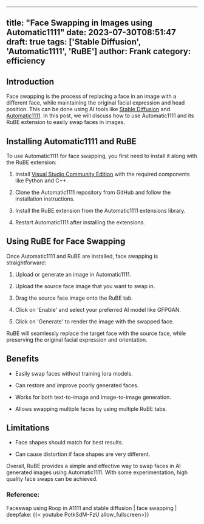 
---
title: "Face Swapping in Images using Automatic1111"
date: 2023-07-30T08:51:47
draft: true
tags: ['Stable Diffusion', 'Automatic1111', 'RuBE']
author: Frank
category: efficiency
---

## Introduction

Face swapping is the process of replacing a face in an image with a different face, while maintaining the original facial expression and head position. This can be done using AI tools like [Stable Diffusion](https://stability.ai/blog/stable-diffusion-public-release) and [Automatic1111](https://automatic1111.github.io/stable-diffusion-webui/). In this post, we will discuss how to use Automatic1111 and its RuBE extension to easily swap faces in images.

## Installing Automatic1111 and RuBE

To use Automatic1111 for face swapping, you first need to install it along with the RuBE extension:

1. Install [Visual Studio Community Edition](https://visualstudio.microsoft.com/vs/community/) with the required components like Python and C++.

2. Clone the Automatic1111 repository from GitHub and follow the installation instructions.

3. Install the RuBE extension from the Automatic1111 extensions library. 

4. Restart Automatic1111 after installing the extensions.

## Using RuBE for Face Swapping 

Once Automatic1111 and RuBE are installed, face swapping is straightforward:

1. Upload or generate an image in Automatic1111. 

2. Upload the source face image that you want to swap in.

3. Drag the source face image onto the RuBE tab.

4. Click on 'Enable' and select your preferred AI model like GFPGAN.

5. Click on 'Generate' to render the image with the swapped face.

RuBE will seamlessly replace the target face with the source face, while preserving the original facial expression and orientation.

## Benefits

- Easily swap faces without training lora models.

- Can restore and improve poorly generated faces.

- Works for both text-to-image and image-to-image generation.

- Allows swapping multiple faces by using multiple RuBE tabs.

## Limitations

- Face shapes should match for best results.

- Can cause distortion if face shapes are very different.

Overall, RuBE provides a simple and effective way to swap faces in AI generated images using Automatic1111. With some experimentation, high quality face swaps can be achieved.


### Reference:
Faceswap using Roop in A1111 and stable diffusion | face swapping | deepfake:
{{< youtube PotkSdM-FzU allow_fullscreen>}}
        